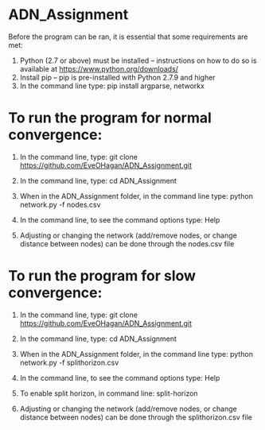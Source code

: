 # ADN_Assignment

Before the program can be ran, it is essential that some requirements are met:

1.	Python (2.7 or above) must be installed – instructions on how to do so is available at https://www.python.org/downloads/
2.	Install pip – pip is pre-installed with Python 2.7.9 and higher 
3.	In the command line type:
pip install argparse, networkx


# To run the program for normal convergence:

1.	In the command line, type:
git clone https://github.com/EveOHagan/ADN_Assignment.git

2.	In the command line, type:
cd ADN_Assignment

3.	When in the ADN_Assignment folder, in the command line type:
python network.py -f nodes.csv

4.	In the command line, to see the command options type:
Help

5.	Adjusting or changing the network (add/remove nodes, or change distance between nodes) can be done through the nodes.csv file 


# To run the program for slow convergence:

1.	In the command line, type:
git clone https://github.com/EveOHagan/ADN_Assignment.git

2.	In the command line, type:
cd ADN_Assignment

3.	When in the ADN_Assignment folder, in the command line type:
python network.py -f splithorizon.csv

4.	In the command line, to see the command options type:
Help

5.	To enable split horizon, in command line:
split-horizon 

6.	Adjusting or changing the network (add/remove nodes, or change distance between nodes) can be done through the splithorizon.csv file 




